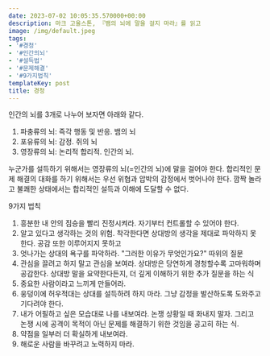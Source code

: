 ```yaml
---
date: 2023-07-02 10:05:35.570000+00:00
description: 마크 고울스톤, 『뱀의 뇌에 말을 걸지 마라』를 읽고
image: /img/default.jpeg
tags:
- '#경청'
- '#인간의뇌'
- '#설득법'
- '#문제해결'
- '#9가지법칙'
templateKey: post
title: 경청
---
```

인간의 뇌를 3개로 나누어 보자면 아래와 같다.
1. 파충류의 뇌: 즉각 행동 및 반응. 뱀의 뇌
2. 포유류의 뇌: 감정. 쥐의 뇌
3. 영장류의 뇌: 논리적 합리적. 인간의 뇌.

누군가를 설득하기 위해서는 영장류의 뇌(=인간의 뇌)에 말을 걸어야 한다. 합리적인 문제 해결의 대화를 하기 위해서는 우선 위협과 압박의 감정에서 벗어나야 한다. 깜짝 놀라고 불쾌한 상태에서는 합리적인 설득과 이해에 도달할 수 없다.

9가지 법칙
1. 흥분한 내 안의 짐승을 빨리 진정시켜라. 자기부터 컨트롤할 수 있어야 한다.
2. 알고 있다고 생각하는 것의 위험. 착각한다면 상대방의 생각을 제대로 파악하지 못한다. 공감 또한 이루어지지 못하고
3. 엇나가는 상대의 욕구를 파악하라. "그러한 이유가 무엇인가요?" 따위의 질문
4. 관심을 끌려고 하지 말고 관심을 보여라. 상대방은 당연하게 경청할수록 고마워하며 공감한다. 상대방 말을 요약한다든지, 더 깊게 이해하기 위한 추가 질문을 하는 식
5. 중요한 사람이라고 느끼게 만들어라.
6. 웅덩이에 허우적대는 상대를 설득하려 하지 마라. 그냥 감정을 발산하도록 도와주고 기다려야 한다.
7. 내가 어필하고 싶은 모습대로 나를 내보여라. 논쟁 상황일 때 화내지 말자. 그리고 논쟁 시에 공격이 목적이 아닌 문제를 해결하기 위한 것임을 공고히 하는 식.
8. 약점을 일부러 더 확실하게 내보여라.
9. 해로운 사람을 바꾸려고 노력하지 마라.